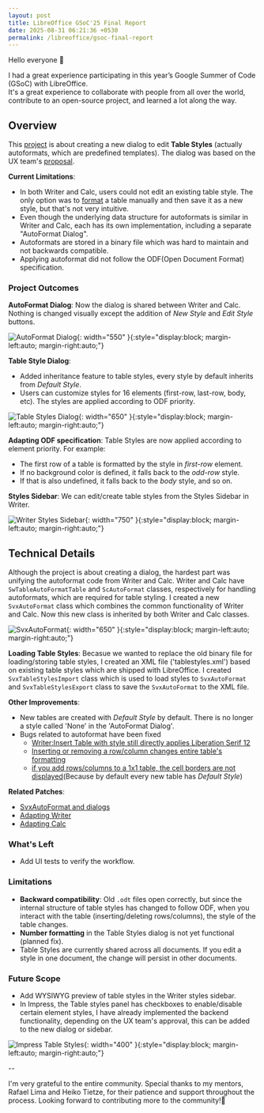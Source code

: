 ```yaml
---
layout: post
title: LibreOffice GSoC'25 Final Report
date: 2025-08-31 06:21:36 +0530
permalink: /libreoffice/gsoc-final-report
---
```


Hello everyone 👋

I had a great experience participating in this year’s Google Summer of Code (GSoC) with LibreOffice.  
It's a great experience to collaborate with people from all over the world, contribute to an open-source project, and learned a lot along the way.

## Overview
This [project](https://wiki.documentfoundation.org/Development/GSoC/Ideas#New_dialog_to_edit_Table_Styles) is about creating a new dialog to edit **Table Styles** (actually autoformats, which are predefined templates). The dialog was based on the UX team's [proposal](https://design.blog.documentfoundation.org/2015/12/13/style-your-tables/).

**Current Limitations**:
-  In both Writer and Calc, users could not edit an existing table style. The only option was to [format](https://books.libreoffice.org/en/WG76/WG7613-Tables.html#toc27) a table manually and then save it as a new style, but that's not very intuitive.
- Even though the underlying data structure for autoformats is similar in Writer and Calc, each has its own implementation, including a separate "AutoFormat Dialog".
- Autoformats are stored in a binary file which was hard to maintain and not backwards compatible.
- Applying autoformat did not follow the ODF(Open Document Format) specification.

### Project Outcomes
**AutoFormat Dialog**: Now the dialog is shared between Writer and Calc. Nothing is changed visually except the addition of *New Style* and *Edit Style* buttons.

![AutoFormat Dialog](/assets/autoformat_dlg.png){: width="550" }{:style="display:block; margin-left:auto; margin-right:auto;"}

**Table Style Dialog**:
- Added inheritance feature to table styles, every style by default inherits from *Default Style*.
- Users can customize styles for 16 elements (first-row, last-row, body, etc). The styles are applied according to ODF priority.

![Table Styles Dialog](/assets/table_styles_dlg.png){: width="650" }{:style="display:block; margin-left:auto; margin-right:auto;"}

**Adapting ODF specification**:
Table Styles are now applied according to element priority.
For example:
- The first row of a table is formatted by the style in *first-row* element.
- If no background color is defined, it falls back to the *odd-row* style.
- If that is also undefined, it falls back to the *body* style, and so on.

**Styles Sidebar**: We can edit/create table styles from the Styles Sidebar in Writer.

![Writer Styles Sidebar](/assets/sidebar.png){: width="750" }{:style="display:block; margin-left:auto; margin-right:auto;"}

## Technical Details
Although the project is about creating a dialog, the hardest part was unifying the autoformat code from Writer and Calc. Writer and Calc have `SwTableAutoFormatTable` and `ScAutoFormat` classes, respectively for handling autoformats, which are required for table styling. I created a new `SvxAutoFormat` class which combines the common functionality of Writer and Calc. Now this new class is inherited by both Writer and Calc classes.

![SvxAutoFormat](/assets/svxautoformat.png){: width="650" }{:style="display:block; margin-left:auto; margin-right:auto;"}

**Loading Table Styles**: Becasue we wanted to replace the old binary file for loading/storing table styles, I created an XML file ('tablestyles.xml') based on existing table styles which are shipped with LibreOffice. I created `SvxTableStylesImport` class which is used to load styles to `SvxAutoFormat` and `SvxTableStylesExport` class to save the `SvxAutoFormat` to the XML file.

**Other Improvements**:
- New tables are created with *Default Style* by default. There is no longer a style called 'None' in the 'AutoFormat Dialog'.
- Bugs related to autoformat have been fixed
  - [Writer:Insert Table with style still directly applies Liberation Serif 12](https://bugs.documentfoundation.org/show_bug.cgi?id=121023)
  - [Inserting or removing a row/column changes entire table's formatting](https://bugs.documentfoundation.org/show_bug.cgi?id=126008)
  - [if you add rows/columns to a 1x1 table, the cell borders are not displayed](https://bugs.documentfoundation.org/show_bug.cgi?id=166223)(Because by default every new table has *Default Style*)

**Related Patches**:
- [SvxAutoFormat and dialogs](https://gerrit.libreoffice.org/c/core/+/190024/)
- [Adapting Writer](https://gerrit.libreoffice.org/c/core/+/190024/10)
- [Adapting Calc](https://gerrit.libreoffice.org/c/core/+/190026)

### What's Left
- Add UI tests to verify the workflow.

### Limitations
- **Backward compatibility**: Old `.odt` files open correctly, but since the internal structure of table styles has changed to follow ODF, when you interact with the table (inserting/deleting rows/columns), the style of the table changes.
- **Number formatting** in the Table Styles dialog is not yet functional (planned fix).
- Table Styles are currently shared across all documents. If you edit a style in one document, the change will persist in other documents.

### Future Scope
- Add WYSIWYG preview of table styles in the Writer styles sidebar.
- In Impress, the Table styles panel has checkboxes to enable/disable certain element styles, I have already implemented the backend functionality, depending on the UX team's approval, this can be added to the new dialog or sidebar.

![Impress Table Styles](/assets/impress_table_styles.png){: width="400" }{:style="display:block; margin-left:auto; margin-right:auto;"}

--

I'm very grateful to the entire community. Special thanks to my mentors, Rafael Lima and Heiko Tietze, for their patience and support throughout the process. Looking forward to contributing more to the community!🚀


